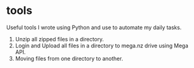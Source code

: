 # tools
Useful tools I wrote using Python and use to automate my daily tasks. 

1. Unzip all zipped files in a directory.
2. Login and Upload all files in a directory to mega.nz drive using Mega API.   
3. Moving files from one directory to another.
